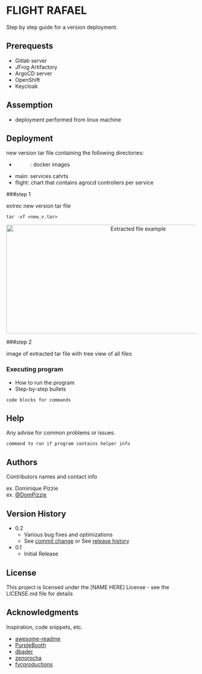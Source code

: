 # FLIGHT RAFAEL

Step by step guide for a version deployment.

## Prerequests

* Gitlab server
* JFrog Artifactory
* ArgoCD server 
* OpenShift
* Keycloak

## Assemption

* deployment performed from linux machine

## Deployment

new version tar file  containing the following directories:
* <dir name>: docker images
* main: services cahrts 
* flight: chart that contains agrocd controllers per service 

###step 1

extrec new version tar file
```
tar -xf <new_v.tar>
```
<p align="center">
  
</p>
<p align="center">
<img src="~/Pictures/tar_example.png" alt="Extracted file example"
  width="686" height="289">
</p>
   
###step 2 


   
   
   
   
   
   
   
   
   image of extracted tar file with tree view of all files
   
   



### Executing program

* How to run the program
* Step-by-step bullets
```
code blocks for commands
```

## Help

Any advise for common problems or issues.
```
command to run if program contains helper info
```

## Authors

Contributors names and contact info

ex. Dominique Pizzie  
ex. [@DomPizzie](https://twitter.com/dompizzie)

## Version History

* 0.2
    * Various bug fixes and optimizations
    * See [commit change]() or See [release history]()
* 0.1
    * Initial Release

## License

This project is licensed under the [NAME HERE] License - see the LICENSE.md file for details

## Acknowledgments

Inspiration, code snippets, etc.
* [awesome-readme](https://github.com/matiassingers/awesome-readme)
* [PurpleBooth](https://gist.github.com/PurpleBooth/109311bb0361f32d87a2)
* [dbader](https://github.com/dbader/readme-template)
* [zenorocha](https://gist.github.com/zenorocha/4526327)
* [fvcproductions](https://gist.github.com/fvcproductions/1bfc2d4aecb01a834b46)
